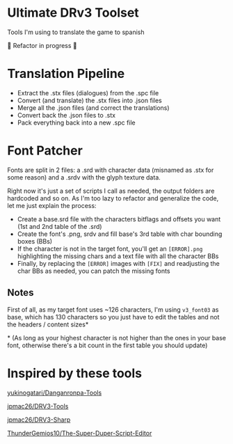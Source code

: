 # Ultimate DRv3 Toolset

Tools I'm using to translate the game to spanish

🚧 Refactor in progress 🚧

# Translation Pipeline
- Extract the .stx files (dialogues) from the .spc file
- Convert (and translate) the .stx files into .json files
- Merge all the .json files (and correct the translations)
- Convert back the .json files to .stx
- Pack everything back into a new .spc file


# Font Patcher

Fonts are split in 2 files: a .srd with character data (misnamed as .stx for some reason) and a .srdv with the glyph texture data.

Right now it's just a set of scripts I call as needed, the output folders are hardcoded and so on.
As I'm too lazy to refactor and generalize the code, let me just explain the process:

- Create a base.srd file with the characters bitflags and offsets you want (1st and 2nd table of the .srd)
- Create the font's .png, srdv and fill base's 3rd table with char bounding boxes (BBs)
- If the character is not in the target font, you'll get an `[ERROR].png` highlighting the missing chars and a text file with all the character BBs
- Finally, by replacing the `[ERROR]` images with `[FIX]` and readjusting the char BBs as needed, you can patch the missing fonts

## Notes

First of all, as my target font uses ~126 characters, I'm using `v3_font03` as base, which has 130 characters 
so you just have to edit the tables and not the headers / content sizes*

\* (As long as your highest character is not higher than the ones in your base font, otherwise there's a bit count in the first table you should update)





# Inspired by these tools
[yukinogatari/Danganronpa-Tools](https://github.com/yukinogatari/Danganronpa-Tools)

[jpmac26/DRV3-Tools](https://github.com/jpmac26/DRV3-Tools)

[jpmac26/DRV3-Sharp](https://github.com/jpmac26/DRV3-Sharp)

[ThunderGemios10/The-Super-Duper-Script-Editor](https://github.com/ThunderGemios10/The-Super-Duper-Script-Editor)